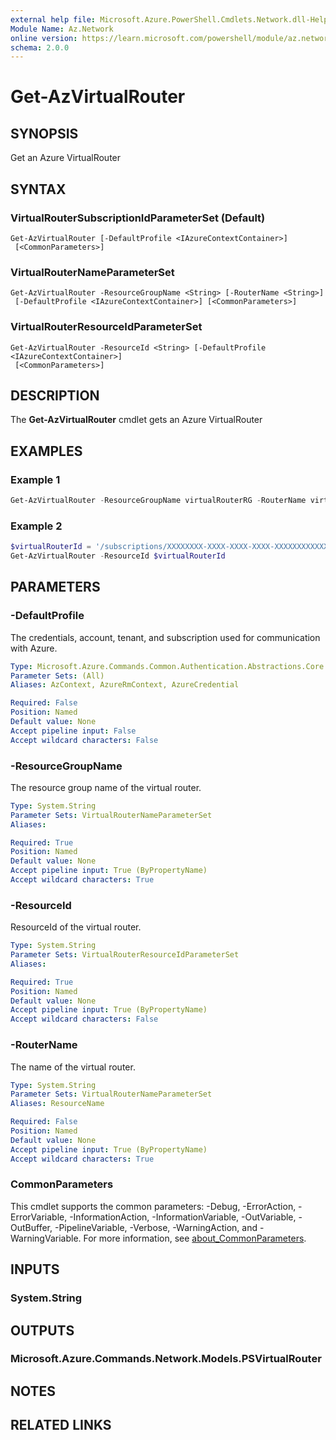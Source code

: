 ```yaml
---
external help file: Microsoft.Azure.PowerShell.Cmdlets.Network.dll-Help.xml
Module Name: Az.Network
online version: https://learn.microsoft.com/powershell/module/az.network/get-azvirtualrouter
schema: 2.0.0
---
```


# Get-AzVirtualRouter

## SYNOPSIS
Get an Azure VirtualRouter

## SYNTAX

### VirtualRouterSubscriptionIdParameterSet (Default)
```
Get-AzVirtualRouter [-DefaultProfile <IAzureContextContainer>]
 [<CommonParameters>]
```

### VirtualRouterNameParameterSet
```
Get-AzVirtualRouter -ResourceGroupName <String> [-RouterName <String>]
 [-DefaultProfile <IAzureContextContainer>] [<CommonParameters>]
```

### VirtualRouterResourceIdParameterSet
```
Get-AzVirtualRouter -ResourceId <String> [-DefaultProfile <IAzureContextContainer>]
 [<CommonParameters>]
```

## DESCRIPTION
The **Get-AzVirtualRouter** cmdlet gets an Azure VirtualRouter

## EXAMPLES

### Example 1
```powershell
Get-AzVirtualRouter -ResourceGroupName virtualRouterRG -RouterName virtualRouter
```

### Example 2
```powershell
$virtualRouterId = '/subscriptions/XXXXXXXX-XXXX-XXXX-XXXX-XXXXXXXXXXXX/resourceGroups/virtualRouterRG/providers/Microsoft.Network/virtualRouters/virtualRouter'
Get-AzVirtualRouter -ResourceId $virtualRouterId
```

## PARAMETERS

### -DefaultProfile
The credentials, account, tenant, and subscription used for communication with Azure.

```yaml
Type: Microsoft.Azure.Commands.Common.Authentication.Abstractions.Core.IAzureContextContainer
Parameter Sets: (All)
Aliases: AzContext, AzureRmContext, AzureCredential

Required: False
Position: Named
Default value: None
Accept pipeline input: False
Accept wildcard characters: False
```

### -ResourceGroupName
The resource group name of the virtual router.

```yaml
Type: System.String
Parameter Sets: VirtualRouterNameParameterSet
Aliases:

Required: True
Position: Named
Default value: None
Accept pipeline input: True (ByPropertyName)
Accept wildcard characters: True
```

### -ResourceId
ResourceId of the virtual router.

```yaml
Type: System.String
Parameter Sets: VirtualRouterResourceIdParameterSet
Aliases:

Required: True
Position: Named
Default value: None
Accept pipeline input: True (ByPropertyName)
Accept wildcard characters: False
```

### -RouterName
The name of the virtual router.

```yaml
Type: System.String
Parameter Sets: VirtualRouterNameParameterSet
Aliases: ResourceName

Required: False
Position: Named
Default value: None
Accept pipeline input: True (ByPropertyName)
Accept wildcard characters: True
```

### CommonParameters
This cmdlet supports the common parameters: -Debug, -ErrorAction, -ErrorVariable, -InformationAction, -InformationVariable, -OutVariable, -OutBuffer, -PipelineVariable, -Verbose, -WarningAction, and -WarningVariable. For more information, see [about_CommonParameters](http://go.microsoft.com/fwlink/?LinkID=113216).

## INPUTS

### System.String

## OUTPUTS

### Microsoft.Azure.Commands.Network.Models.PSVirtualRouter

## NOTES

## RELATED LINKS

